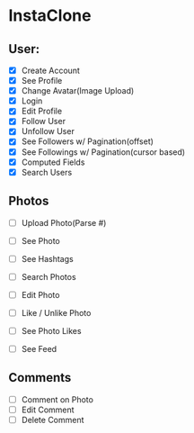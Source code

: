 # InstaClone

## User:

- [x] Create Account
- [x] See Profile
- [x] Change Avatar(Image Upload)
- [x] Login
- [x] Edit Profile
- [x] Follow User
- [x] Unfollow User
- [x] See Followers w/ Pagination(offset)
- [x] See Followings w/ Pagination(cursor based)
- [x] Computed Fields
- [x] Search Users

## Photos

- [ ] Upload Photo(Parse #)
- [ ] See Photo
- [ ] See Hashtags
- [ ] Search Photos
- [ ] Edit Photo
- [ ] Like / Unlike Photo
- [ ] See Photo Likes
- [ ] See Feed


## Comments

- [ ] Comment on Photo
- [ ] Edit Comment
- [ ] Delete Comment